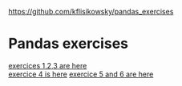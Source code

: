 https://github.com/kflisikowsky/pandas_exercises



# Pandas exercises

[exercices 1,2,3 are here](exercises.md)  
[exercice 4 is here](Exercise%204.md)
[exercice 5 and 6 are here](Exercises5_and_6.md)